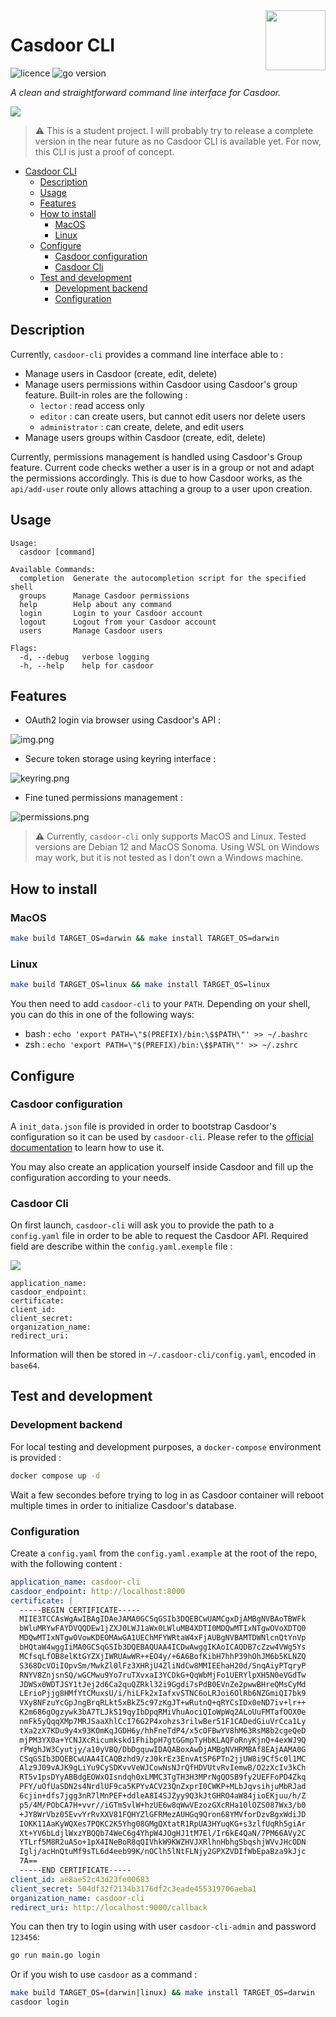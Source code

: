 <img src="img/logo.png" align="right" height="96"/>

# Casdoor CLI

![licence](https://img.shields.io/badge/licence-GPLv3-lightgray)
![go version](https://img.shields.io/badge/go_version-1.22.0-green)

*A clean and straightforward command line interface for Casdoor.*

![](img/t-rec.gif)

> ⚠️ This is a student project. I will probably try to release a complete version in the near future as no Casdoor CLI is available yet. For now, this CLI is just a proof of concept.

<!-- TOC -->
* [Casdoor CLI](#casdoor-cli)
  * [Description](#description)
  * [Usage](#usage)
  * [Features](#features)
  * [How to install](#how-to-install)
    * [MacOS](#macos)
    * [Linux](#linux)
  * [Configure](#configure)
    * [Casdoor configuration](#casdoor-configuration)
    * [Casdoor Cli](#casdoor-cli-1)
  * [Test and development](#test-and-development)
    * [Development backend](#development-backend)
    * [Configuration](#configuration)
<!-- TOC -->

## Description

Currently, `casdoor-cli` provides a command line interface able to : 

- Manage users in Casdoor (create, edit, delete)
- Manage users permissions within Casdoor using Casdoor's group feature. Built-in roles are the following :
    - `lector` : read access only
    - `editor` : can create users, but cannot edit users nor delete users
    - `administrator`  : can create, delete, and edit users
- Manage users groups within Casdoor (create, edit, delete)

Currently, permissions management is handled using Casdoor's Group feature. Current code checks wether a user is in a group or not and adapt the permissions accordingly. This is due to how Casdoor works, as the `api/add-user` route only allows attaching a group to a user upon creation. 

## Usage

```
Usage:
  casdoor [command]

Available Commands:
  completion  Generate the autocompletion script for the specified shell
  groups      Manage Casdoor permissions
  help        Help about any command
  login       Login to your Casdoor account
  logout      Logout from your Casdoor account
  users       Manage Casdoor users

Flags:
  -d, --debug   verbose logging
  -h, --help    help for casdoor

```

## Features

- OAuth2 login via browser using Casdoor's API : 

![img.png](img/screenshoot.png)

- Secure token storage using keyring interface :

![keyring.png](img/screenshoot_1.png)

- Fine tuned permissions management :

![permissions.png](img/screenshoot_2.png)

> ⚠️ Currently, `casdoor-cli` only supports MacOS and Linux. Tested versions are Debian 12 and MacOS Sonoma. Using WSL on Windows may work, but it is not tested as I don't own a Windows machine.

## How to install

### MacOS

```bash
make build TARGET_OS=darwin && make install TARGET_OS=darwin
```

### Linux

```bash
make build TARGET_OS=linux && make install TARGET_OS=linux
```

You then need to add `casdoor-cli` to your `PATH`. Depending on your shell, you can do this in one of the following ways:

- bash : `echo 'export PATH=\"$(PREFIX)/bin:\$$PATH\"' >> ~/.bashrc`
- zsh : `echo 'export PATH=\"$(PREFIX)/bin:\$$PATH\"' >> ~/.zshrc`

## Configure

### Casdoor configuration

A `init_data.json` file is provided in order to bootstrap Casdoor's configuration so it can be used by `casdoor-cli`. Please refer to the [official documentation](https://casdoor.org/docs/deployment/data-initialization/) to learn how to use it.

You may also create an application yourself inside Casdoor and fill up the configuration according to your needs.

### Casdoor Cli

On first launch, `casdoor-cli` will ask you to provide the path to a `config.yaml` file in order to be able to request the Casdoor API. Required field are describe within the `config.yaml.exemple` file : 

![](img/screenshoot_3.png)

```
application_name:
casdoor_endpoint:
certificate:
client_id:
client_secret:
organization_name:
redirect_uri:
```

Information will then be stored in `~/.casdoor-cli/config.yaml`, encoded in `base64`.

## Test and development

### Development backend

For local testing and development purposes, a `docker-compose` environment is provided : 

```bash
docker compose up -d
```

Wait a few secondes before trying to log in as Casdoor container will reboot multiple times in order to initialize Casdoor's database.

### Configuration

Create a `config.yaml` from the `config.yaml.example` at the root of the repo, with the following content :

```yaml
application_name: casdoor-cli
casdoor_endpoint: http://localhost:8000
certificate: |
  -----BEGIN CERTIFICATE-----
  MIIE3TCCAsWgAwIBAgIDAeJAMA0GCSqGSIb3DQEBCwUAMCgxDjAMBgNVBAoTBWFk
  bWluMRYwFAYDVQQDEw1jZXJ0LWJ1aWx0LWluMB4XDTI0MDQwMTIxNTgwOVoXDTQ0
  MDQwMTIxNTgwOVowKDEOMAwGA1UEChMFYWRtaW4xFjAUBgNVBAMTDWNlcnQtYnVp
  bHQtaW4wggIiMA0GCSqGSIb3DQEBAQUAA4ICDwAwggIKAoICAQDB7cZzw4VWg5Ys
  MCfsqLfOB8elKtGYZXjIWRUAwWR++EO4y/+6A6BofKibH7hhP39hOhJM6b5KLNZQ
  S368DcVOiIOpvSm/MwkZl0lFz3XHRjU4ZliNdCw8MMIEEhaH20d/SnqAiyPTqryP
  RNYV8ZnjsnSQ/wGCMwu9Yo7ruTXvxaI3YCDkG+QqWbMjFo1UERYlpXH5N0eVGdTw
  JDWSx0WDTJSY1tJej2d6Ca2quQZRkl32i9Ggdi7sPdB0EVnZe2pwwBHreQMsCyMd
  LErioPjjg8HMfYtCMuxsU/i/hiLFk2xIafxvSTNC6oLRJoi6OlRb6NZGmiQI7bk9
  VXy8NFzuYcGpJngBrqRLkt5xBkZ5c97zKgJT+wRutnQ+qRYCsIDx0eND7iv+lr++
  K2m686gOgzywk3bA7TLJkS19qyIbDpqRMiVhuAociQIoWpWq2ALoUuFMTafOOX0e
  nmFk5yQqqXMp7MRJSaaXhlCcI76G2P4xohzs3rilwBer51F1CADedGiuVrCca1Ly
  tXa2zX7KDu9y4x93KOmKqJGDH6y/hhFneTdP4/x5cOFBwYV8hM63RsM8b2cgeQeD
  mjPM3YX0a+YCNJXcRicumkskd1FhibpH7gtGGmpTyHbKLAQFoRnyKjnQ+4exWJ9Q
  rPWghJW3Cyutjy/a10yVBQ/DbDgquwIDAQABoxAwDjAMBgNVHRMBAf8EAjAAMA0G
  CSqGSIb3DQEBCwUAA4ICAQBzhd9/zJ0krEz3EnvAtSP6PTn2jjUW8i9Cf5c0l1MC
  Alz9J09vAJK9gLiYu9CySDKvvVeWJCowNsNJrQfHDVUtvRvIemwB/O2zXcIv3kCh
  RT5v1psDYyABBdgEOWxOIsndqh0xLMMC3TgTH3H3MPrNgQOSB9fy2UEFFoPD4Zkq
  PFY/uOfUaSDN2s4NrdlUF9ca5KPYvACV23QnZxprI0CWKP+MLbJqvsihjuMbRJad
  6cjin+dfs7jgg3nR7lMnPEF+ddleA8I4SJZyy9Q3kJtGHRO4aW84jioEKjuu/h/Z
  p5/4M/PObCA7H+vvr//iGTmSvlW+hzUE6w8qWwVEzozGXcRHa10lOZS087Wx3/b0
  +JY8WrVbz05EvvYrRvXXV81FQHYZlGFRMezAUHGq9Qron68YMVforDzvBgxWdiJD
  IOKK11AaKyWQXes7PQKC2K5Yhg08GMgQXtatR1RpUA3HYuqKG+s3zlfUqRh5giAr
  Xt+YV6bLdjlWxzYBQQb74WeC6g4YhpW4JOgHJ1tM7El/Ir6kE4QaN/7PM66AVy2C
  YTLrf5M8R2uASo+1pX4INeBoR8qQIVhkW9KWZHVJXRlhnHbhgSbqshjWVvJHcODN
  Iglj/acHnQtuMf9sTL6d4eeb99K/nOClh5lNtFLNjy2GPXZVDIfWbEpaBza9kJjc
  7A==
  -----END CERTIFICATE-----
client_id: ae8ae52c43d23fe00683
client_secret: 504df32f2134b3176df2c3eade455319706aeba1
organization_name: casdoor-cli
redirect_uri: http://localhost:9000/callback
```

You can then try to login using with user `casdoor-cli-admin` and password `123456`: 

```bash
go run main.go login
```

Or if you wish to use `casdoor` as a command : 

```bash
make build TARGET_OS=(darwin|linux) && make install TARGET_OS=darwin
casdoor login
```

